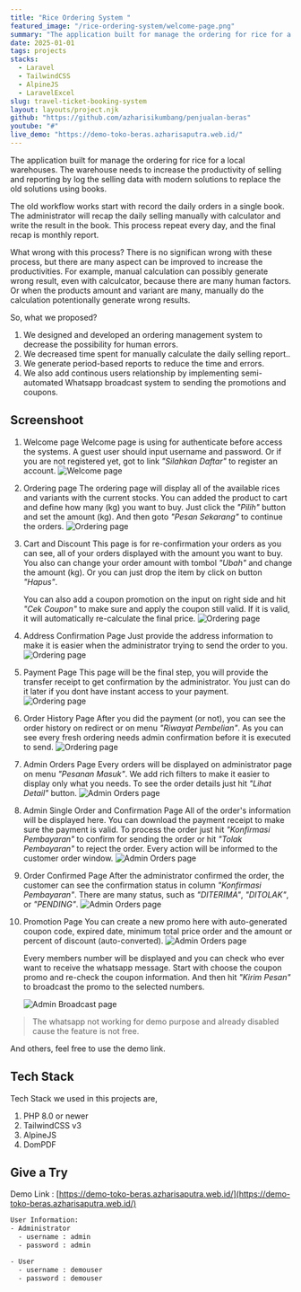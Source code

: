 ```yaml
---
title: "Rice Ordering System "
featured_image: "/rice-ordering-system/welcome-page.png"
summary: "The application built for manage the ordering for rice for a local warehouses. The warehouse needs to increase the productivity of selling and reporting by log the selling data with modern solutions to replace the old solutions using books."
date: 2025-01-01
tags: projects
stacks:
  - Laravel
  - TailwindCSS
  - AlpineJS
  - LaravelExcel
slug: travel-ticket-booking-system
layout: layouts/project.njk
github: "https://github.com/azharisikumbang/penjualan-beras"
youtube: "#"
live_demo: "https://demo-toko-beras.azharisaputra.web.id/"
---
```


The application built for manage the ordering for rice for a local warehouses. The warehouse needs to increase the productivity of selling and reporting by log the selling data with modern solutions to replace the old solutions using books.

The old workflow works start with record the daily orders in a single book. The administrator will recap the daily selling manually with calculator and write the result in the book. This process repeat every day, and the final recap is monthly report.

What wrong with this process? There is no significan wrong with these process, but there are many aspect can be improved to increase the productivities. For example, manual calculation can possibly generate wrong result, even with calculcator, because there are many human factors. Or when the products amount and variant are many, manually do the calculation potentionally generate wrong results.

So, what we proposed?

1. We designed and developed an ordering management system to decrease the possibility for human errors.
2. We decreased time spent for manually calculate the daily selling report..
3. We generate period-based reports to reduce the time and errors.
4. We also add continous users relationship by implementing semi-automated Whatsapp broadcast system to sending the promotions and coupons.

## Screenshoot

1. Welcome page
   Welcome page is using for authenticate before access the systems. A guest user should input username and password. Or if you are not registered yet, got to link _"Silahkan Daftar"_ to register an account.
   ![Welcome page](/media/rice-ordering-system/welcome-page.png)

2. Ordering page
   The ordering page will display all of the available rices and variants with the current stocks. You can added the product to cart and define how many (kg) you want to buy. Just click the _"Pilih"_ button and set the amount (kg). And then goto _"Pesan Sekarang"_ to continue the orders.
   ![Ordering page](/media/rice-ordering-system/ordering-page.png)
3. Cart and Discount
   This page is for re-confirmation your orders as you can see, all of your orders displayed with the amount you want to buy. You also can change your order amount with tombol _"Ubah"_ and change the amount (kg). Or you can just drop the item by click on button _"Hapus"_.

   You can also add a coupon promotion on the input on right side and hit _"Cek Coupon"_ to make sure and apply the coupon still valid. If it is valid, it will automatically re-calculate the final price.
   ![Ordering page](/media/rice-ordering-system/cart-discount-page.png)

4. Address Confirmation Page
   Just provide the address information to make it is easier when the administrator trying to send the order to you.
   ![Ordering page](/media/rice-ordering-system/address-confirmation-page.png)

5. Payment Page
   This page will be the final step, you will provide the transfer receipt to get confirmation by the administrator. You just can do it later if you dont have instant access to your payment.
   ![Ordering page](/media/rice-ordering-system/payment-page.png)

6. Order History Page
   After you did the payment (or not), you can see the order history on redirect or on menu _"Riwayat Pembelian"_. As you can see every fresh ordering needs admin confirmation before it is executed to send.
   ![Ordering page](/media/rice-ordering-system/order-history-page.png)
7. Admin Orders Page
   Every orders will be displayed on administrator page on menu _"Pesanan Masuk"_. We add rich filters to make it easier to display only what you needs. To see the order details just hit _"Lihat Detail"_ button.
   ![Admin Orders page](/media/rice-ordering-system/admin-incoming-orders-page.png)

8. Admin Single Order and Confirmation Page
   All of the order's information will be displayed here. You can download the payment receipt to make sure the payment is valid. To process the order just hit _"Konfirmasi Pembayaran"_ to confirm for sending the order or hit _"Tolak Pembayaran"_ to reject the order. Every action will be informed to the customer order window.
   ![Admin Orders page](/media/rice-ordering-system/admin-single-order-history-page.png)

9. Order Confirmed Page
   After the administrator confirmed the order, the customer can see the confirmation status in column _"Konfirmasi Pembayaran"_. There are many status, such as _"DITERIMA"_, _"DITOLAK"_, or _"PENDING"_.
   ![Admin Orders page](/media/rice-ordering-system/order-confirmed-page.png)

10. Promotion Page
    You can create a new promo here with auto-generated coupon code, expired date, minimum total price order and the amount or percent of discount (auto-converted).
    ![Admin Orders page](/media/rice-ordering-system/admin-promotion-page.png)

    Every members number will be displayed and you can check who ever want to receive the whatsapp message. Start with choose the coupon promo and re-check the coupon information. And then hit _"Kirim Pesan"_ to broadcast the promo to the selected numbers.

    ![Admin Broadcast page](/media/rice-ordering-system/admin-broadcast-promo-page.png)

> The whatsapp not working for demo purpose and already disabled cause the feature is not free.

And others, feel free to use the demo link.

## Tech Stack

Tech Stack we used in this projects are,

1. PHP 8.0 or newer
2. TailwindCSS v3
3. AlpineJS
4. DomPDF

## Give a Try

Demo Link : [https://demo-toko-beras.azharisaputra.web.id/](https://demo-toko-beras.azharisaputra.web.id/)

```txt
User Information:
- Administrator
  - username : admin
  - password : admin

- User
  - username : demouser
  - password : demouser
```
